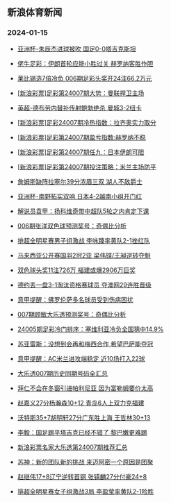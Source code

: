 ## 新浪体育新闻 
### 2024-01-15

+ [亚洲杯-朱辰杰进球被吹 国足0-0塔吉克斯坦](https://sports.sina.com.cn/china/national/2024-01-14/doc-inacmcvw0547581.shtml)

+ [佬牛足彩：伊朗首轮应能小胜过关 赫罗纳客胜作胆](https://sports.sina.com.cn/l/2024-01-14/doc-inacnfii9960997.shtml)

+ [莱比锡造7倍冷负 006期足彩头奖开24注66.2万元](https://sports.sina.com.cn/l/2024-01-14/doc-inacmyzk7161325.shtml)

+ [[新浪彩票]足彩第24007期大势：曼联捍卫主场](https://sports.sina.com.cn/l/2024-01-14/doc-inacmyzp6855728.shtml)

+ [英超-德布劳内替补传射鲍勃绝杀 曼城3-2纽卡](https://sports.sina.com.cn/g/pl/2024-01-14/doc-inacmyzi9376926.shtml)

+ [[新浪彩票]足彩24007期冷热指数：拉齐奥实力取分](https://sports.sina.com.cn/l/2024-01-14/doc-inacmyzp6851877.shtml)

+ [[新浪彩票]足彩第24007期盈亏指数:赫罗纳不稳](https://sports.sina.com.cn/l/2024-01-14/doc-inacmyzk7164245.shtml)

+ [[新浪彩票]足彩第24007期任九：日本伊朗可胆](https://sports.sina.com.cn/l/2024-01-14/doc-inacmyzi9383304.shtml)

+ [[新浪彩票]足彩第24007期投注策略：米兰主场防平](https://sports.sina.com.cn/l/2024-01-14/doc-inacmyzi9383464.shtml)

+ [詹姆斯缺阵拉塞尔39分浓眉三双 湖人不敌爵士](https://sports.sina.com.cn/basketball/nba/2024-01-14/doc-inacnmri6635845.shtml)

+ [亚洲杯-南野拓实双响 日本4-2越南小组开门红](https://sports.sina.com.cn/china/asia/2024-01-14/doc-inacphut8727439.shtml)

+ [解说员袁甲：扬科维奇带中超队5轮之内肯定下课](https://sports.sina.com.cn/china/national/2024-01-14/doc-inacpanw6625190.shtml)

+ [006期张洋双色球预测奖号：奇偶比分析](https://sports.sina.com.cn/l/2024-01-14/doc-inacnmri6628600.shtml)

+ [排超全明星赛男子组激战 李咏臻率黄队2-1挫红队](https://sports.sina.com.cn/others/volleyball/2024-01-14/doc-inacnrxc9752929.shtml)

+ [马来西亚公开赛国羽2冠2亚 梁伟铿/王昶逆转夺魁](https://sports.sina.com.cn/others/badmin/2024-01-14/doc-inacphuv9403974.shtml)

+ [双色球头奖11注726万 福建或爆2906万巨奖](https://sports.sina.com.cn/l/2024-01-14/doc-inacphuu6510466.shtml)

+ [德约丢一盘3-1淘汰资格赛球员 夺澳网29连胜晋级](https://sports.sina.com.cn/tennis/atp/2024-01-14/doc-inacpanw6633225.shtml)

+ [意甲提醒：佛罗伦萨多名球员受到伤病困扰](https://sports.sina.com.cn/l/2024-01-14/doc-inacnfim6756250.shtml)

+ [007期顾敏大乐透预测奖号：奇偶比分析](https://sports.sina.com.cn/l/2024-01-14/doc-inacnmre6942206.shtml)

+ [24005期足彩冷门排序：塞维利亚冷负全国猜中14.9%](https://sports.sina.com.cn/l/2024-01-14/doc-inacnfih7068714.shtml)

+ [苏亚雷斯：没想到会再和梅西合作 希望巴萨能夺冠](https://sports.sina.com.cn/global/others/2024-01-14/doc-inacnwez9629684.shtml)

+ [意甲提醒：AC米兰进攻端稳定 近10场打入22球](https://sports.sina.com.cn/l/2024-01-14/doc-inacnfif9287166.shtml)

+ [大乐透007期历史同期号码全汇总](https://sports.sina.com.cn/l/2024-01-14/doc-inacnmre6945107.shtml)

+ [拜仁不会在冬窗引进帕利尼亚 因为富勒姆要价太高](https://sports.sina.com.cn/g/pl/2024-01-14/doc-inacnwfc6406116.shtml)

+ [赵嘉义27分杨瀚森10+12 青岛6人上双力克福建](https://sports.sina.com.cn/basketball/cba/2024-01-14/doc-inacphuu6507226.shtml)

+ [沃特斯35+7胡明轩27分广东胜上海 王哲林30+13](https://sports.sina.com.cn/basketball/cba/2024-01-14/doc-inacphuv9404575.shtml)

+ [李毅：国足踢平塔吉克已经不错了 黎巴嫩更难踢](https://sports.sina.com.cn/china/national/2024-01-14/doc-inacpanz6302156.shtml)

+ [新浪彩票名家大乐透第24007期推荐汇总](https://sports.sina.com.cn/l/2024-01-14/doc-inacnmrf9856174.shtml)

+ [苏神：新的团队新的挑战 来迈阿密一个原因是团聚](https://sports.sina.com.cn/global/others/2024-01-14/doc-inacnrxa6854769.shtml)

+ [赵继伟17+8辽宁逆转首钢 张镇麟27分付豪24+8](https://sports.sina.com.cn/basketball/cba/2024-01-14/doc-inacphuv9403871.shtml)

+ [排超全明星赛女子组激战3局 李盈莹率黄队2-1险胜](https://sports.sina.com.cn/others/volleyball/2024-01-14/doc-inacnwex8960744.shtml)

